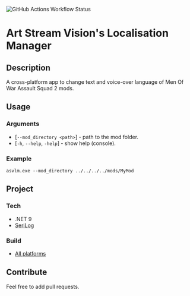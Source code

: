 ![GitHub Actions Workflow Status](https://img.shields.io/github/actions/workflow/status/ASV-project/ASV-Localization-Manager/build.yml)

# Art Stream Vision's Localisation Manager
## Description
A cross-platform app to change text and voice-over language of Men Of War Assault Squad 2 mods.

## Usage
### Arguments
- [`--mod_directory <path>`] - path to the mod folder.
- [`-h`, `--help`, `-help`] - show help (console).

### Example
`asvlm.exe --mod_directory ../../../../mods/MyMod`

## Project
### Tech
- .NET 9
- [SeriLog](https://github.com/serilog/serilog)

### Build
- [All platforms](Scripts/Build/build.sh)

## Contribute
Feel free to add pull requests.
